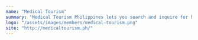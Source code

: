 ```yaml
---
name: "Medical Tourism"
summary: "Medical Tourism Philippines lets you search and inquire for healthcare and wellness professionals"
logo: "/assets/images/members/medical-tourism.png"
site: "http://medicaltourism.ph/"
---
```


